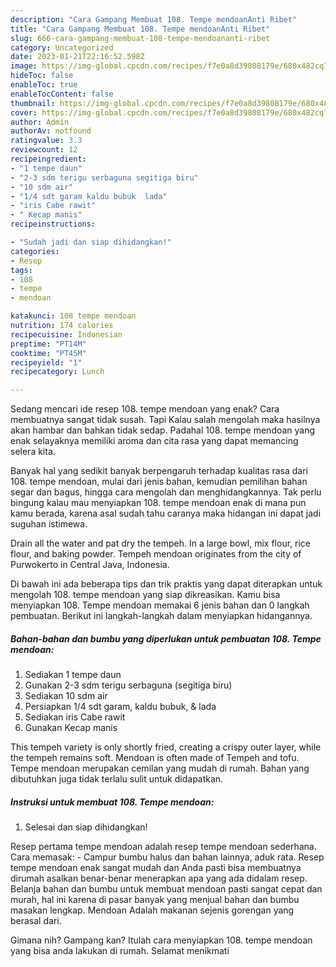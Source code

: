 ```yaml
---
description: "Cara Gampang Membuat 108. Tempe mendoanAnti Ribet"
title: "Cara Gampang Membuat 108. Tempe mendoanAnti Ribet"
slug: 666-cara-gampang-membuat-108-tempe-mendoananti-ribet
category: Uncategorized
date: 2023-01-21T22:16:52.598Z
image: https://img-global.cpcdn.com/recipes/f7e0a8d39808179e/680x482cq70/108-tempe-mendoan-foto-resep-utama.jpg
hideToc: false
enableToc: true
enableTocContent: false
thumbnail: https://img-global.cpcdn.com/recipes/f7e0a8d39808179e/680x482cq70/108-tempe-mendoan-foto-resep-utama.jpg
cover: https://img-global.cpcdn.com/recipes/f7e0a8d39808179e/680x482cq70/108-tempe-mendoan-foto-resep-utama.jpg
author: Admin
authorAv: notfound
ratingvalue: 3.3
reviewcount: 12
recipeingredient:
- "1 tempe daun"
- "2-3 sdm terigu serbaguna segitiga biru"
- "10 sdm air"
- "1/4 sdt garam kaldu bubuk  lada"
- "iris Cabe rawit"
- " Kecap manis"
recipeinstructions:

- "Sudah jadi dan siap dihidangkan!"
categories:
- Resep
tags:
- 108
- tempe
- mendoan

katakunci: 108 tempe mendoan 
nutrition: 174 calories
recipecuisine: Indonesian
preptime: "PT14M"
cooktime: "PT45M"
recipeyield: "1"
recipecategory: Lunch

---
```



Sedang mencari ide resep 108. tempe mendoan yang enak? Cara membuatnya sangat tidak susah. Tapi Kalau salah mengolah maka hasilnya akan hambar dan bahkan tidak sedap. Padahal 108. tempe mendoan yang enak selayaknya memiliki aroma dan cita rasa yang dapat memancing selera kita.


Banyak hal yang sedikit banyak berpengaruh terhadap kualitas rasa dari 108. tempe mendoan, mulai dari jenis bahan, kemudian pemilihan bahan segar dan bagus, hingga cara mengolah dan menghidangkannya. Tak perlu bingung kalau mau menyiapkan 108. tempe mendoan enak di mana pun kamu berada, karena asal sudah tahu caranya maka hidangan ini dapat jadi suguhan istimewa.

Drain all the water and pat dry the tempeh. In a large bowl, mix flour, rice flour, and baking powder. Tempeh mendoan originates from the city of Purwokerto in Central Java, Indonesia.


Di bawah ini ada beberapa tips dan trik praktis yang dapat diterapkan untuk mengolah 108. tempe mendoan yang siap dikreasikan. Kamu bisa menyiapkan 108. Tempe mendoan memakai 6 jenis bahan dan 0 langkah pembuatan. Berikut ini langkah-langkah dalam menyiapkan hidangannya.

<!--inarticleads1-->

##### Bahan-bahan dan bumbu yang diperlukan untuk pembuatan 108. Tempe mendoan:

1. Sediakan 1 tempe daun
1. Gunakan 2-3 sdm terigu serbaguna (segitiga biru)
1. Sediakan 10 sdm air
1. Persiapkan 1/4 sdt garam, kaldu bubuk, &amp; lada
1. Sediakan iris Cabe rawit
1. Gunakan  Kecap manis


This tempeh variety is only shortly fried, creating a crispy outer layer, while the tempeh remains soft. Mendoan is often made of Tempeh and tofu. Tempe mendoan merupakan cemilan yang mudah di rumah. Bahan yang dibutuhkan juga tidak terlalu sulit untuk didapatkan. 

<!--inarticleads2-->

##### Instruksi untuk membuat 108. Tempe mendoan:


1. Selesai dan siap dihidangkan!

Resep pertama tempe mendoan adalah resep tempe mendoan sederhana. Cara memasak: - Campur bumbu halus dan bahan lainnya, aduk rata. Resep tempe mendoan enak sangat mudah dan Anda pasti bisa membuatnya dirumah asalkan benar-benar menerapkan apa yang ada didalam resep. Belanja bahan dan bumbu untuk membuat mendoan pasti sangat cepat dan murah, hal ini karena di pasar banyak yang menjual bahan dan bumbu masakan lengkap. Mendoan Adalah makanan sejenis gorengan yang berasal dari. 

Gimana nih? Gampang kan? Itulah cara menyiapkan 108. tempe mendoan yang bisa anda lakukan di rumah. Selamat menikmati
